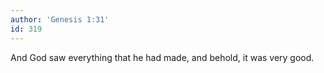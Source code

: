```yaml
---
author: 'Genesis 1:31'
id: 319
---
```


And God saw everything that he had made, and behold, it was very good.
